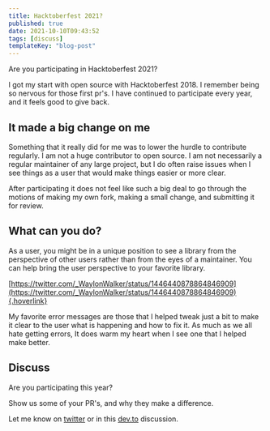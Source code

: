 ```yaml
---
title: Hacktoberfest 2021?
published: true
date: 2021-10-10T09:43:52
tags: [discuss]
templateKey: "blog-post"
---
```


Are you participating in Hacktoberfest 2021?

I got my start with open source with Hacktoberfest 2018. I remember being so
nervous for those first pr's. I have continued to participate every year, and
it feels good to give back.

## It made a big change on me

Something that it really did for me was to lower the hurdle to contribute
regularly. I am not a huge contributor to open source. I am not necessarily a
regular maintainer of any large project, but I do often raise issues when I see
things as a user that would make things easier or more clear.

After participating it does not feel like such a big deal to go through the
motions of making my own fork, making a small change, and submitting it for
review.

## What can you do?

As a user, you might be in a unique position to see a library from the
perspective of other users rather than from the eyes of a maintainer. You can
help bring the user perspective to your favorite library.

[https://twitter.com/_WaylonWalker/status/1446440878864846909](https://twitter.com/_WaylonWalker/status/1446440878864846909){.hoverlink}

My favorite error messages are those that I helped tweak just a bit to make it
clear to the user what is happening and how to fix it. As much as we all hate
getting errors, It does warm my heart when I see one that I helped make better.

## Discuss

Are you participating this year?

Show us some of your PR's, and why they make a difference.

Let me know on [twitter](https://twitter.com/_WaylonWalker) or in this
[dev.to](https://dev.to/waylonwalker/hacktoberfest-2021-1mkf) discussion.
